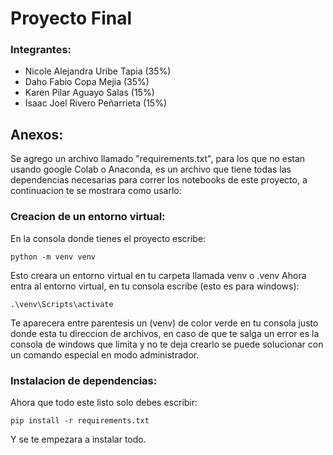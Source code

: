 # Proyecto Final
### Integrantes:
* Nicole Alejandra Uribe Tapia (35%)
* Daho Fabio Copa Mejia (35%)
* Karen Pilar Aguayo Salas (15%)
* Isaac Joel Rivero Peñarrieta (15%)


## Anexos:

Se agrego un archivo llamado "requirements.txt", para los que no estan usando google Colab o Anaconda, es un archivo que tiene todas las dependencias necesarias para correr los notebooks de este proyecto, a continuacion te se mostrara como usarlo:

### Creacion de un entorno virtual:

En la consola donde tienes el proyecto escribe:

    python -m venv venv

Esto creara un entorno virtual en tu carpeta llamada venv o .venv
Ahora entra al entorno virtual, en tu consola escribe (esto es para windows):

    .\venv\Scripts\activate

Te aparecera entre parentesis un (venv) de color verde en tu consola justo donde esta tu direccion de archivos, en caso de que te salga un error es la consola de windows que limita y no te deja crearlo se puede solucionar con un comando especial en modo administrador.

### Instalacion de dependencias:

Ahora que todo este listo solo debes escribir:

    pip install -r requirements.txt

Y se te empezara a instalar todo.

